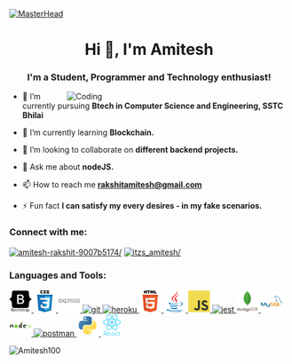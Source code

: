 [![MasterHead](https://external-content.duckduckgo.com/iu/?u=https%3A%2F%2Fprg.is.titech.ac.jp%2Fwp-content%2Fuploads%2F2013%2F09%2Fprg-banner-201309.jpg&f=1&nofb=1&ipt=21c6ea66d38719a56f9d91b3f3523e4c8d2e13b63637d9bef98af2544504a651&ipo=images)](https://external-content.duckduckgo.com/iu/?u=https%3A%2F%2Fprg.is.titech.ac.jp%2Fwp-content%2Fuploads%2F2013%2F09%2Fprg-banner-201309.jpg&f=1&nofb=1&ipt=21c6ea66d38719a56f9d91b3f3523e4c8d2e13b63637d9bef98af2544504a651&ipo=images)

<h1 align="center">Hi 👋, I'm Amitesh</h1>
<h3 align="center">I'm a Student, Programmer and Technology enthusiast!</h3>

<img align="right" alt="Coding" width="400" src="https://external-content.duckduckgo.com/iu/?u=https%3A%2F%2Fmedia.giphy.com%2Fmedia%2FY1vohJMVMtjSQxmUot%2Fgiphy.gif&f=1&nofb=1&ipt=84c8bed127f3711a6435f7d96f44ef6ca047a4d88c7849087ece5502d8453fcd&ipo=images">

- 🔭 I’m currently pursuing **Btech in Computer Science and Engineering, SSTC Bhilai**

- 🌱 I’m currently learning **Blockchain.**

- 👯 I’m looking to collaborate on **different backend projects.**

- 💬 Ask me about **nodeJS.**

- 📫 How to reach me **rakshitamitesh@gmail.com**

- ⚡ Fun fact **I can satisfy my every desires - in my fake scenarios.**

<h3 align="left">Connect with me:</h3>
<p align="left">
<a href="https://linkedin.com/in/amitesh-rakshit-9007b5174/" target="blank"><img align="center" src="https://raw.githubusercontent.com/rahuldkjain/github-profile-readme-generator/master/src/images/icons/Social/linked-in-alt.svg" alt="amitesh-rakshit-9007b5174/" height="30" width="40" /></a>
<a href="https://instagram.com/amitesh_rakshit/" target="blank"><img align="center" src="https://raw.githubusercontent.com/rahuldkjain/github-profile-readme-generator/master/src/images/icons/Social/instagram.svg" alt="itzs_amitesh/" height="30" width="40" /></a>
</p>

<h3 align="left">Languages and Tools:</h3>
<p align="left"> <a href="https://getbootstrap.com" target="_blank" rel="noreferrer"> <img src="https://raw.githubusercontent.com/devicons/devicon/master/icons/bootstrap/bootstrap-plain-wordmark.svg" alt="bootstrap" width="40" height="40"/> </a> <a href="https://www.w3schools.com/css/" target="_blank" rel="noreferrer"> <img src="https://raw.githubusercontent.com/devicons/devicon/master/icons/css3/css3-original-wordmark.svg" alt="css3" width="40" height="40"/> </a> <a href="https://expressjs.com" target="_blank" rel="noreferrer"> <img src="https://raw.githubusercontent.com/devicons/devicon/master/icons/express/express-original-wordmark.svg" alt="express" width="40" height="40"/> </a> <a href="https://git-scm.com/" target="_blank" rel="noreferrer"> <img src="https://www.vectorlogo.zone/logos/git-scm/git-scm-icon.svg" alt="git" width="40" height="40"/> </a> <a href="https://heroku.com" target="_blank" rel="noreferrer"> <img src="https://www.vectorlogo.zone/logos/heroku/heroku-icon.svg" alt="heroku" width="40" height="40"/> </a> <a href="https://www.w3.org/html/" target="_blank" rel="noreferrer"> <img src="https://raw.githubusercontent.com/devicons/devicon/master/icons/html5/html5-original-wordmark.svg" alt="html5" width="40" height="40"/> </a> <a href="https://www.java.com" target="_blank" rel="noreferrer"> <img src="https://raw.githubusercontent.com/devicons/devicon/master/icons/java/java-original.svg" alt="java" width="40" height="40"/> </a> <a href="https://developer.mozilla.org/en-US/docs/Web/JavaScript" target="_blank" rel="noreferrer"> <img src="https://raw.githubusercontent.com/devicons/devicon/master/icons/javascript/javascript-original.svg" alt="javascript" width="40" height="40"/> </a> <a href="https://jestjs.io" target="_blank" rel="noreferrer"> <img src="https://www.vectorlogo.zone/logos/jestjsio/jestjsio-icon.svg" alt="jest" width="40" height="40"/> </a> <a href="https://www.mongodb.com/" target="_blank" rel="noreferrer"> <img src="https://raw.githubusercontent.com/devicons/devicon/master/icons/mongodb/mongodb-original-wordmark.svg" alt="mongodb" width="40" height="40"/> </a> <a href="https://www.mysql.com/" target="_blank" rel="noreferrer"> <img src="https://raw.githubusercontent.com/devicons/devicon/master/icons/mysql/mysql-original-wordmark.svg" alt="mysql" width="40" height="40"/> </a> <a href="https://nodejs.org" target="_blank" rel="noreferrer"> <img src="https://raw.githubusercontent.com/devicons/devicon/master/icons/nodejs/nodejs-original-wordmark.svg" alt="nodejs" width="40" height="40"/> </a> <a href="https://postman.com" target="_blank" rel="noreferrer"> <img src="https://www.vectorlogo.zone/logos/getpostman/getpostman-icon.svg" alt="postman" width="40" height="40"/> </a> <a href="https://www.python.org" target="_blank" rel="noreferrer"> <img src="https://raw.githubusercontent.com/devicons/devicon/master/icons/python/python-original.svg" alt="python" width="40" height="40"/> </a> <a href="https://reactjs.org/" target="_blank" rel="noreferrer"> <img src="https://raw.githubusercontent.com/devicons/devicon/master/icons/react/react-original-wordmark.svg" alt="react" width="40" height="40"/> </a> </p>

<p><img align="left" src="https://github-readme-stats.vercel.app/api/top-langs?username=Amitesh100&show_icons=true&locale=en&layout=compact" alt="Amitesh100" /></p>



<br />
<!---
Amitesh100/Amitesh100 is a ✨ special ✨ repository because its `README.md` (this file) appears on your GitHub profile.
You can click the Preview link to take a look at your changes.
--->
